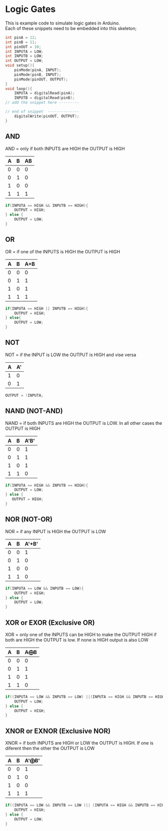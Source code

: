 # Logic Gates

This is example code to simulate logic gates in Arduino.  
Each of these snippets need to be embedded into this skeleton;

```c
int pinA = 12;
int pinB = 11;
int pinOUT = 10;
int INPUTA = LOW;
int INPUTB = LOW;
int OUTPUT = LOW;
void setup(){
    pinMode(pinA, INPUT);
    pinMode(pinB, INPUT);
    pinMode(pinOUT, OUTPUT);
}
void loop(){
    INPUTA = digitalRead(pinA);
    INPUTB = digitalRead(pinB);
// add the snippet here ---------

// end of snippet  --------------
    digitalWrite(pinOUT, OUTPUT);
}
```


## AND

AND = only if both INPUTS are HIGH the OUTPUT is HIGH

| A   | B   | AB  |
| :-- | :-- | :-- |
| 0   | 0   | 0   |
| 0   | 1   | 0   |
| 1   | 0   | 0   |
| 1   | 1   | 1   |

```c
if(INPUTA == HIGH && INPUTB == HIGH){
    OUTPUT = HIGH;
} else {
    OUTPUT = LOW;
}
```

## OR

OR = if one of the INPUTS is HIGH the OUTPUT is HIGH

| A   | B   | A+B |
| :-- | :-- | :-- |
| 0   | 0   | 0   |
| 0   | 1   | 1   |
| 1   | 0   | 1   |
| 1   | 1   | 1   |

```c
if(INPUTA == HIGH || INPUTB == HIGH){
    OUTPUT = HIGH;
} else{
    OUTPUT = LOW;
}
```

## NOT

NOT = if the INPUT is LOW the OUTPUT is HIGH and vise versa

| A   | A'  |
| :-- | :-- |
| 1   | 0   |
| 0   | 1   |

```c
OUTPUT = !INPUTA;
```

## NAND (NOT-AND)  

NAND = if both INPUTS are HIGH the OUTPUT is LOW. In all other cases the OUTPUT is HIGH

| A   | B   | A'B' |
| :-- | :-- | :--  |
| 0   | 0   | 1    |
| 0   | 1   | 1    |
| 1   | 0   | 1    |
| 1   | 1   | 0    |

```c
if(INPUTA == HIGH && INPUTB == HIGH){
    OUTPUT = LOW;
} else {
   OUTPUT = HIGH; 
}
```

## NOR (NOT-OR)

NOR = if any INPUT is HIGH the OUTPUT is LOW

| A   | B   | A'+B' |
| :-- | :-- | :--   |
| 0   | 0   | 1     |
| 0   | 1   | 0     |
| 1   | 0   | 0     |
| 1   | 1   | 0     |

```c
if(INPUTA == LOW && INPUTB == LOW){
    OUTPUT = HIGH;
} else {
    OUTPUT = LOW;
}
```

## XOR or EXOR (Exclusive OR)

XOR = only one of the INPUTS can be HIGH to make the OUTPUT HIGH if both are 
HIGH the OUTPUT is low. If none is HIGH output is also LOW

| A   | B   | A⨁B |
| :-- | :-- | :-- |
| 0   | 0   | 0   |
| 0   | 1   | 1   |
| 1   | 0   | 1   |
| 1   | 1   | 0   |

```c
if((INPUTA == LOW && INPUTB == LOW) ||(INPUTA == HIGH && INPUTB == HIGH)){
    OUTPUT = LOW;
} else {
    OUTPUT = HIGH;
}
```

## XNOR or EXNOR (Exclusive NOR)

XNOR = if both INPUTS are HIGH or LOW the OUTPUT is HIGH. If one is diferent then the other the OUTPUT is LOW

| A   | B   | A'⨁B' |
| :-- | :-- | :--   |
| 0   | 0   | 1     |
| 0   | 1   | 0     |
| 1   | 0   | 0     |
| 1   | 1   | 1     |

```c
if((INPUTA == LOW && INPUTB == LOW )|| (INPUTA == HIGH && INPUTB == HIGH)){
    OUTPUT = HIGH;
} else {
    OUTPUT = LOW;
}
```
